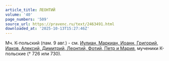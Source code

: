 ```yaml
---
article_title: ЛЕОНТИЙ
volume: '40'
page_numbers: '509'
source_url: https://pravenc.ru/text/2463491.html
downloaded_at: '2025-10-13T15:27:46Z'
---
```


Мч. К-польский (пам. 9 авг.) - см. [Иулиан, Маркиан, Иоанн, Григорий, Иаков, Алексий, Димитрий, Леонтий, Фотий, Петр и Мария](<https://pravenc.ru/text/Иулиан  Маркиан  Иоанн  Григорий  Иаков  Алексий  Димитрий  Леонтий  Фотий  Петр и Мария.html>), мученики К-польские († 726 или 730).
